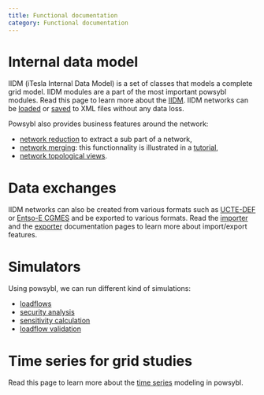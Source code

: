 ```yaml
---
title: Functional documentation
category: Functional documentation
---
```


# Internal data model

IIDM (iTesla Internal Data Model) is a set of classes that models a complete grid model. IIDM modules are a part of the
most important powsybl modules. Read this page to learn more about the [IIDM](iidm/model/index.md). IIDM networks can be
[loaded](iidm/importer/iidm.md) or [saved](iidm/exporter/iidm.md) to XML files without any data loss.

Powsybl also provides business features around the network:
- [network reduction](iidm/reducer/index.md) to extract a sub part of a network,
- [network merging](todo.md): this functionnality is illustrated in a [tutorial](user_story/loadflow_tutorial.md),
- [network topological views](todo.md).

# Data exchanges
IIDM networks can also be created from various formats such as [UCTE-DEF](iidm/importer/ucte.md)
or [Entso-E CGMES](iidm/importer/cgmes.md) and be exported to various formats. Read the [importer](iidm/importer/index.md)
and the [exporter](iidm/exporter/index.md) documentation pages to learn more about import/export features.


# Simulators
Using powsybl, we can run different kind of simulations:
- [loadflows](todo.md)
- [security analysis](loadflow/security-analysis.md)
- [sensitivity calculation](sensitivity/index.md)
- [loadflow validation](loadflow/validation.md)

# Time series for grid studies
Read this page to learn more about the [time series](timeseries/index.md) modeling in powsybl.
